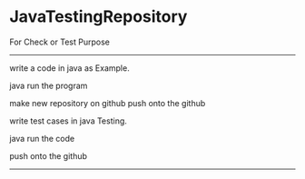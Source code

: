 # JavaTestingRepository
For Check or Test Purpose
**************************************************************************

write a code in java as Example.

java run the program 

make new repository on github push onto the github 

write test cases in java Testing.

java run the code 

push onto the github
**************************************************************************

